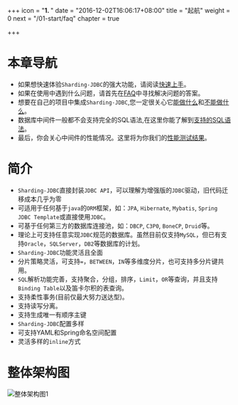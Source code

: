 +++
icon = "<b>1. </b>"
date = "2016-12-02T16:06:17+08:00"
title = "起航"
weight = 0
next = "/01-start/faq"
chapter = true

+++

# 本章导航

 - 如果想快速体验`Sharding-JDBC`的强大功能，请阅读[快速上手](/01-start/quick-start)。
 - 如果在使用中遇到什么问题，请首先在[FAQ](/01-start/faq)中寻找解决问题的答案。
 - 想要在自己的项目中集成`Sharding-JDBC`,您一定很关心它[能做什么](/01-start/features)和[不能做什么](/01-start/limitations)。
 - 数据库中间件一般都不会支持完全的SQL语法,在这里你能了解到[支持的SQL语法](/01-start/sql-supported)。
 - 最后，你会关心中间件的性能情况。这里将为你我们的[性能测试结果](/01-start/stress-test)。

# 简介

* `Sharding-JDBC`直接封装`JDBC API`，可以理解为增强版的`JDBC`驱动，旧代码迁移成本几乎为零
 * 可适用于任何基于`java`的`ORM`框架，如：`JPA`, `Hibernate`, `Mybatis`, `Spring JDBC Template`或直接使用`JDBC`。
 * 可基于任何第三方的数据库连接池，如：`DBCP`, `C3P0`, `BoneCP`, `Druid`等。
 * 理论上可支持任意实现`JDBC`规范的数据库。虽然目前仅支持`MySQL`，但已有支持`Oracle`，`SQLServer`，`DB2`等数据库的计划。
* `Sharding-JDBC`功能灵活且全面
 * 分片策略灵活，可支持`=`，`BETWEEN`，`IN`等多维度分片，也可支持多分片键共用。
 * `SQL`解析功能完善，支持聚合，分组，排序，`Limit`，`OR`等查询，并且支持`Binding Table`以及笛卡尔积的表查询。
 * 支持柔性事务(目前仅最大努力送达型)。
 * 支持读写分离。
 * 支持生成唯一有顺序主键
* `Sharding-JDBC`配置多样
 * 可支持YAML和Spring命名空间配置
 * 灵活多样的`inline`方式


# 整体架构图

![整体架构图1](/img/architecture.png)